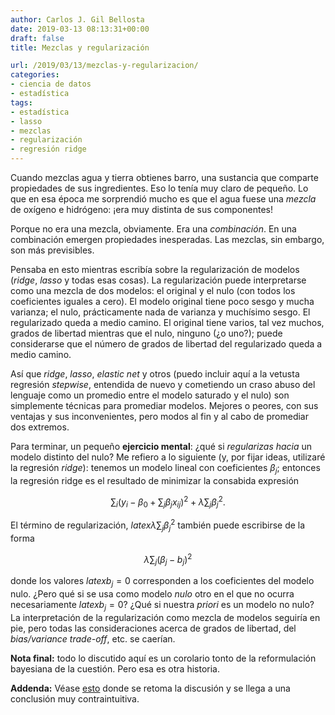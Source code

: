 ```yaml
---
author: Carlos J. Gil Bellosta
date: 2019-03-13 08:13:31+00:00
draft: false
title: Mezclas y regularización

url: /2019/03/13/mezclas-y-regularizacion/
categories:
- ciencia de datos
- estadística
tags:
- estadística
- lasso
- mezclas
- regularización
- regresión ridge
---
```


Cuando mezclas agua y tierra obtienes barro, una sustancia que comparte propiedades de sus ingredientes. Eso lo tenía muy claro de pequeño. Lo que en esa época me sorprendió mucho es que el agua fuese una _mezcla_ de oxígeno e hidrógeno: ¡era muy distinta de sus componentes!

Porque no era una mezcla, obviamente. Era una _combinación_. En una combinación emergen propiedades inesperadas. Las mezclas, sin embargo, son más previsibles.

Pensaba en esto mientras escribía sobre la regularización de modelos (_ridge_, _lasso_ y todas esas cosas). La regularización puede interpretarse como una mezcla de dos modelos: el original y el nulo (con todos los coeficientes iguales a cero). El modelo original tiene poco sesgo y mucha varianza; el nulo, prácticamente nada de varianza y muchísimo sesgo. El regularizado queda a medio camino. El original tiene varios, tal vez muchos, grados de libertad mientras que el nulo, ninguno (¿o uno?); puede considerarse que el  número de grados de libertad del regularizado queda a medio camino.

Así que _ridge_, _lasso_, _elastic net_ y otros (puedo incluir aquí a la vetusta regresión _stepwise_, entendida de nuevo y cometiendo un craso abuso del lenguaje como un promedio entre el modelo saturado y el nulo) son simplemente técnicas para promediar modelos. Mejores o peores,  con sus ventajas y sus inconvenientes, pero modos al fin y al cabo de promediar dos extremos.

Para terminar, un pequeño **ejercicio mental**: ¿qué si _regularizas hacia_ un modelo distinto del nulo? Me refiero a lo siguiente (y, por fijar ideas, utilizaré la regresión _ridge_): tenemos un modelo lineal con coeficientes $\beta_j$; entonces la regresión ridge es el resultado de minimizar la consabida expresión

$$ \sum_i (y_i - \beta_0 + \sum_j \beta_j x_{ij})^2 + \lambda \sum_j \beta_j^2.$$


El término de regularización, $latex \lambda \sum_j \beta_j^2$ también puede escribirse de la forma

$$ \lambda \sum_j (\beta_j - b_j)^2$$

donde los valores $latex b_j = 0$ corresponden a los coeficientes del modelo nulo. ¿Pero qué si se usa como modelo _nulo_ otro en el que no ocurra necesariamente $latex b_j = 0$? ¿Qué si nuestra _priori_ es un modelo no nulo? La interpretación de la regularización como mezcla de modelos seguiría en pie, pero todas las consideraciones acerca de grados de libertad, del _bias/variance trade-off_, etc. se caerían.

**Nota final:** todo lo discutido aquí es un corolario tonto de la reformulación bayesiana de la cuestión. Pero esa es otra historia.

**Addenda:** Véase [esto](http://www.datanalytics.com/2019/04/10/un-resultado-contraintuitivo/) donde se retoma la discusión y se llega a una conclusión muy contraintuitiva.



